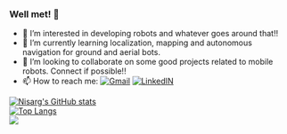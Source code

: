 ### Well met! 👋


- 👀 I’m interested in developing robots and whatever goes around that!!
- 🌱 I’m currently learning localization, mapping and autonomous navigation for ground and aerial bots.
- 💞️ I’m looking to collaborate on some good projects related to mobile robots. Connect if possible!!
- 📫 How to reach me:<be>
  <a target="_blank" href="mailto:nisargnileshpanchal@gmail.com">![Gmail](https://img.shields.io/badge/Gmail-D14836?style=for-the-badge&logo=gmail&logoColor=white)</a> [![LinkedIN](https://img.shields.io/badge/LinkedIn-0077B5?style=for-the-badge&logo=linkedin&logoColor=white)](https://www.linkedin.com/in/panchalnisarg/)<br>


[![Nisarg's GitHub stats](https://github-readme-stats.vercel.app/api?username=Nisarg236&hide=contribs,prs)](https://github.com/Nisarg236/readme-stats) <br>
[![Top Langs](https://github-readme-stats.vercel.app/api/top-langs/?username=Nisarg236&layout=compact)](https://github.com/Nisarg236) <br>
![](https://komarev.com/ghpvc/?username=Nisarg236&style=plastic&label=Visitors)
